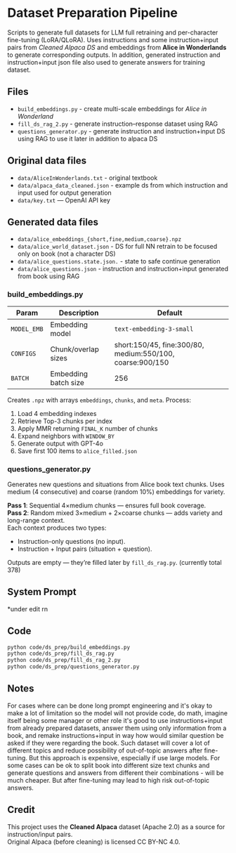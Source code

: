 # Dataset Preparation Pipeline
Scripts to generate full datasets for LLM full retraining and per-character fine-tuning (LoRA/QLoRA). 
Uses instructions and some instruction+input pairs from *Cleaned Alpaca DS* and embeddings from **Alice in Wonderlands** to generate corresponding outputs.
In addition, generated instruction and instruction+input json file also used to generate answers for training dataset.

## Files
- `build_embeddings.py` - create multi-scale embeddings for *Alice in Wonderland*
- `fill_ds_rag_2.py` - generate instruction–response dataset using RAG
- `questions_generator.py` - generate instruction and instruction+input DS using RAG to use it later in addition to alpaca DS

## Original data files
- `data/AliceInWonderlands.txt` - original textbook
- `data/alpaca_data_cleaned.json` - example ds from which instruction and input used for output generation
- `data/key.txt` — OpenAI API key

## Generated data files
- `data/alice_embeddings_{short,fine,medium,coarse}.npz`
- `data/alice_world_dataset.json` - DS for full NN retrain to be focused only on book (not a character DS)
- `data/alice_questions.state.json.` - state to safe continue generation
- `data/alice_questions.json` - instruction and instruction+input generated from book using RAG

### build_embeddings.py
| Param | Description | Default |
|--------|--------------|----------|
| `MODEL_EMB` | Embedding model | `text-embedding-3-small` |
| `CONFIGS` | Chunk/overlap sizes | short:150/45, fine:300/80, medium:550/100, coarse:900/150 |
| `BATCH` | Embedding batch size | 256 |

Creates `.npz` with arrays `embeddings`, `chunks`, and `meta`.
Process:
1. Load 4 embedding indexes
2. Retrieve Top-3 chunks per index  
3. Apply MMR returning `FINAL_K` number of chunks
4. Expand neighbors with `WINDOW_BY`
5. Generate output with GPT-4o
6. Save first 100 items to `alice_filled.json`

### questions_generator.py
Generates new questions and situations from Alice book text chunks.
Uses medium (4 consecutive) and coarse (random 10%) embeddings for variety.

**Pass 1**: Sequential 4×medium chunks — ensures full book coverage.<br>
**Pass 2**: Random mixed 3×medium + 2×coarse chunks — adds variety and long-range context.<br>
Each context produces two types: 
- Instruction-only questions (no input).
- Instruction + Input pairs (situation + question).<br>

Outputs are empty — they’re filled later by `fill_ds_rag.py`.
(currently total 378)

## System Prompt
*under edit rn

## Code
```bash
python code/ds_prep/build_embeddings.py
python code/ds_prep/fill_ds_rag.py
python code/ds_prep/fill_ds_rag_2.py
python code/ds_prep/questions_generator.py
```

## Notes
For cases where can be done long prompt engineering and it's okay to make a lot of limitation
so the model will not provide code, do math, imagine itself being some manager or other role
it's good to use instructions+input from already prepared datasets, answer them using only information
from a book, and remake instructions+input in way how would similar question be asked 
if they were regarding the book. Such dataset will cover a lot of different topics
and reduce possibility of out-of-topic answers after fine-tuning.
But this approach is expensive, especially if use large models.
For some cases can be ok to split book into different size text chunks and 
generate questions and answers from different their combinations - will be much cheaper.
But after fine-tuning may lead to high risk out-of-topic answers.


## **Credit**  
This project uses the **Cleaned Alpaca** dataset (Apache 2.0) as a source for instruction/input pairs.  
Original Alpaca (before cleaning) is licensed CC BY-NC 4.0.  
